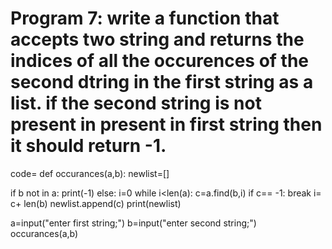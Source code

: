 # Program 7: write a function that accepts two string and returns the indices of all the occurences of the second dtring in the first string as a list. if the second string is not present in present in first string then it should return -1.
code= def occurances(a,b):
newlist=[]
    
if b not in a:
    print(-1)
else:
    i=0
    while i<len(a):
        c=a.find(b,i)
        if c== -1:
         break
        i= c+ len(b)
        newlist.append(c)
        print(newlist)
            
a=input("enter first string;")
b=input("enter second string;")
occurances(a,b)



